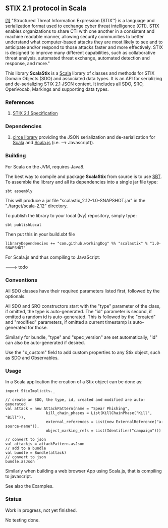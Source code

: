 ## STIX 2.1 protocol in Scala

[[1]](https://docs.google.com/document/d/1yvqWaPPnPW-2NiVCLqzRszcx91ffMowfT5MmE9Nsy_w/edit#) "Structured Threat Information Expression (STIX™) is a language and serialization format used to exchange cyber threat intelligence (CTI). STIX enables organizations to share CTI with one another in a consistent and machine readable manner, allowing security communities to better understand what computer-based attacks they are most likely to see and to anticipate and/or respond to those attacks faster and more effectively. STIX is designed to improve many different capabilities, such as collaborative threat analysis, automated threat exchange, automated detection and response, and more."

This library **ScalaStix** is a [Scala](https://www.scala-lang.org/) library of classes and methods 
for STIX Domain Objects (SDO) and associated data types. 
It is an API for serializing and de-serializing STIX 2.1 JSON content.
It includes all SDO, SRO, OpenVocab, Markings and supporting data types.

### References
 
1) [STIX 2.1 Specification](https://docs.google.com/document/d/1yvqWaPPnPW-2NiVCLqzRszcx91ffMowfT5MmE9Nsy_w/edit)
   

### Dependencies

1) [circe library](https://github.com/circe/circe) providing the JSON serialization and de-serialization for [Scala](https://www.scala-lang.org/) and [Scala.js](https://www.scala-js.org/) (i.e. --> Javascript)).
 
 
### Building

For Scala on the JVM, requires Java8.

The best way to compile and package **ScalaStix** from source is to use [SBT](http://www.scala-sbt.org/). 
To assemble the library and all its dependencies into a single jar file type:

    sbt assembly

This will produce a jar file "scalastix_2.12-1.0-SNAPSHOT.jar" in the "./target/scala-2.12" directory.

To publish the library to your local (Ivy) repository, simply type:

    sbt publishLocal

Then put this in your build.sbt file

    libraryDependencies += "com.github.workingDog" %% "scalastix" % "1.0-SNAPSHOT"
 
 
For Scala.js and thus compiling to JavaScript:

---> todo 
 
### Conventions

All SDO classes have their required parameters listed first, followed by the optionals. 

All SDO and SRO constructors start with the "type" parameter of the class, if omitted, the type is auto-generated. 
The "id" parameter is second, if omitted a random id is auto-generated.
 This is followed by the "created" and "modified" parameters, if omitted a current timestamp is auto-generated for those.
 
Similarly for bundle, "type" and "spec_version" are set automatically, "id" can also be auto-generated if desired.  
 
Use the "x_custom" field to add custom properties to any Stix object, such as SDO and Observables. 
 
 
### Usage
                         
In a Scala application the creation of a Stix object can be done as:

    import StixImplicits._
    
    // create an SDO, the type, id, created and modified are auto-generated
    val attack = new AttackPattern(name = "Spear Phishing",
                      kill_chain_phases = List(KillChainPhase("Kill", "Bill")),
                      external_references = List(new ExternalReference("a-source-name")),
                      object_marking_refs = List(Identifier("campaign")))
                      
    // convert to json
    val attackjs = attackPattern.asJson
    // add to a bundle
    val bundle = Bundle(attack)
    // convert to json
    bundle.asJson
            
Similarly when building a web browser App using Scala.js, that is compiling to javascript.            
                                         
See also the Examples.
 
### Status

Work in progress, not yet finished.

No testing done.
